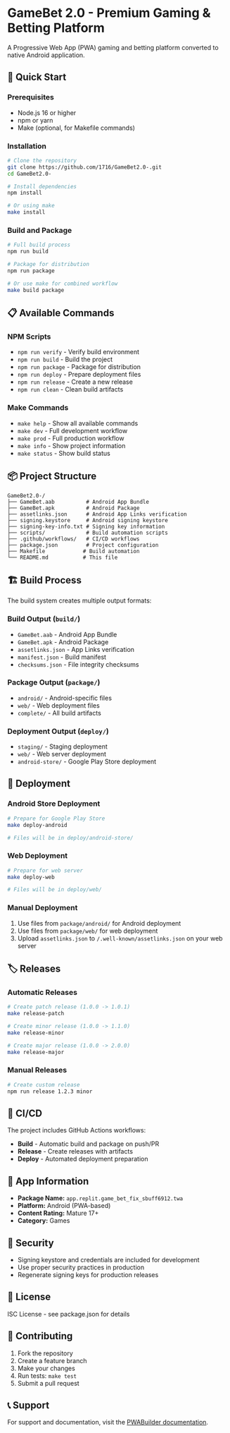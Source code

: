 # GameBet 2.0 - Premium Gaming & Betting Platform

A Progressive Web App (PWA) gaming and betting platform converted to native Android application.

## 🚀 Quick Start

### Prerequisites
- Node.js 16 or higher
- npm or yarn
- Make (optional, for Makefile commands)

### Installation
```bash
# Clone the repository
git clone https://github.com/1716/GameBet2.0-.git
cd GameBet2.0-

# Install dependencies
npm install

# Or using make
make install
```

### Build and Package
```bash
# Full build process
npm run build

# Package for distribution
npm run package

# Or use make for combined workflow
make build package
```

## 📋 Available Commands

### NPM Scripts
- `npm run verify` - Verify build environment
- `npm run build` - Build the project
- `npm run package` - Package for distribution
- `npm run deploy` - Prepare deployment files
- `npm run release` - Create a new release
- `npm run clean` - Clean build artifacts

### Make Commands
- `make help` - Show all available commands
- `make dev` - Full development workflow
- `make prod` - Full production workflow
- `make info` - Show project information
- `make status` - Show build status

## 📦 Project Structure

```
GameBet2.0-/
├── GameBet.aab          # Android App Bundle
├── GameBet.apk          # Android Package
├── assetlinks.json      # Android App Links verification
├── signing.keystore     # Android signing keystore
├── signing-key-info.txt # Signing key information
├── scripts/             # Build automation scripts
├── .github/workflows/   # CI/CD workflows
├── package.json         # Project configuration
├── Makefile            # Build automation
└── README.md           # This file
```

## 🏗️ Build Process

The build system creates multiple output formats:

### Build Output (`build/`)
- `GameBet.aab` - Android App Bundle
- `GameBet.apk` - Android Package
- `assetlinks.json` - App Links verification
- `manifest.json` - Build manifest
- `checksums.json` - File integrity checksums

### Package Output (`package/`)
- `android/` - Android-specific files
- `web/` - Web deployment files
- `complete/` - All build artifacts

### Deployment Output (`deploy/`)
- `staging/` - Staging deployment
- `web/` - Web server deployment
- `android-store/` - Google Play Store deployment

## 🚀 Deployment

### Android Store Deployment
```bash
# Prepare for Google Play Store
make deploy-android

# Files will be in deploy/android-store/
```

### Web Deployment
```bash
# Prepare for web server
make deploy-web

# Files will be in deploy/web/
```

### Manual Deployment
1. Use files from `package/android/` for Android deployment
2. Use files from `package/web/` for web deployment
3. Upload `assetlinks.json` to `/.well-known/assetlinks.json` on your web server

## 🏷️ Releases

### Automatic Releases
```bash
# Create patch release (1.0.0 -> 1.0.1)
make release-patch

# Create minor release (1.0.0 -> 1.1.0)
make release-minor

# Create major release (1.0.0 -> 2.0.0)
make release-major
```

### Manual Releases
```bash
# Create custom release
npm run release 1.2.3 minor
```

## 🔧 CI/CD

The project includes GitHub Actions workflows:

- **Build** - Automatic build and package on push/PR
- **Release** - Create releases with artifacts
- **Deploy** - Automated deployment preparation

## 📱 App Information

- **Package Name:** `app.replit.game_bet_fix_sbuff6912.twa`
- **Platform:** Android (PWA-based)
- **Content Rating:** Mature 17+
- **Category:** Games

## 🔐 Security

- Signing keystore and credentials are included for development
- Use proper security practices in production
- Regenerate signing keys for production releases

## 📄 License

ISC License - see package.json for details

## 🤝 Contributing

1. Fork the repository
2. Create a feature branch
3. Make your changes
4. Run tests: `make test`
5. Submit a pull request

## 📞 Support

For support and documentation, visit the [PWABuilder documentation](https://docs.pwabuilder.com/#/builder/android).